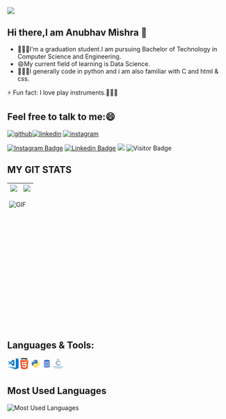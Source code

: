 <a href="https://www.youtube.com/codingpotter"><img align="center" src="https://raw.githubusercontent.com/7/main/back.png"/></a>

## Hi there,I am Anubhav Mishra 👋

- 👨🏻‍🎓I'm a graduation student.I am pursuing Bachelor of Technology in Computer Science and Engineering.  
- 😄My current field of learning is Data Science.  
- 👨🏻‍💻I generally code in python and i am also familiar with C and html & css.

⚡ Fun fact: I love play instruments.🤭🎶🎶
 
 ## Feel free to talk to me:😄
 [<img src='https://cdn.jsdelivr.net/npm/simple-icons@3.0.1/icons/github.svg' alt='github' height='40'>](https://github.com/Anubhavmishra15/)[<img src='https://cdn.jsdelivr.net/npm/simple-icons@3.0.1/icons/linkedin.svg' alt='linkedin' height='40'>](https://www.linkedin.com/in/https://www.linkedin.com/in/aAnubhavmishra15/)  [<img src='https://cdn.jsdelivr.net/npm/simple-icons@3.0.1/icons/instagram.svg' alt='instagram' height='40'>](https://www.instagram.com/anubhavism_/)

 
[![Instagram Badge](https://img.shields.io/badge/-anubhavism-blueviolet?style=plastic-square&logo=instagram&logoColor=white&link=https://instagram.com/anubhavism/)](https://instagram.com/anubhavism)
[![Linkedin Badge](https://img.shields.io/badge/-anubhav-blue?style=plastic-square&logo=Linkedin&logoColor=white&link=https://www.linkedin.com/in/anubhav-mishra-370b171bb/)](https://www.linkedin.com/in/anubhav-mishra-370b171bb/)
<a href="https://Anubhavmishra15.github.io/myresume/"><img src="C:\Users\VINOD\Downloads\Maayavi  Professional Resume (4).svg"/></a>
![Visitor Badge](https://visitor-badge.laobi.icu/badge?page_id=Anubhavmishra15)
 
 
## MY GIT STATS
<img src="https://github-readme-stats.vercel.app/api?username=Anubhavmishra15&&show_icons=true&count_private=true&theme=radical"/>|<img src="https://github-readme-streak-stats.herokuapp.com/?user=Anubhavmishra15&theme=radical"/>
|---|---|

<img align="right" alt="GIF" src="coder.gif" width="500" height="320" />
 

## Languages & Tools:

<img align="left" alt="Visual Studio Code" width="26px" src="https://raw.githubusercontent.com/github/explore/80688e429a7d4ef2fca1e82350fe8e3517d3494d/topics/visual-studio-code/visual-studio-code.png" />
<img align="left" alt="HTML5" width="26px" src="https://raw.githubusercontent.com/github/explore/80688e429a7d4ef2fca1e82350fe8e3517d3494d/topics/html/html.png" />
<img align="left" alt="python" width="26px" src="https://raw.githubusercontent.com/github/explore/80688e429a7d4ef2fca1e82350fe8e3517d3494d/topics/python/python.png" />
<img align="left" alt="SQL" width="26px" src="https://raw.githubusercontent.com/github/explore/80688e429a7d4ef2fca1e82350fe8e3517d3494d/topics/sql/sql.png" />
<img align="left" alt="C" width="26px" src="https://raw.githubusercontent.com/github/explore/80688e429a7d4ef2fca1e82350fe8e3517d3494d/topics/c/c.png" />

<br>
<br>

 ## Most Used Languages
  <img align = "left" alt="Most Used Languages" src= "https://github-readme-stats.vercel.app/api/top-langs/?username=Anubhavmishra15" />
</details>
